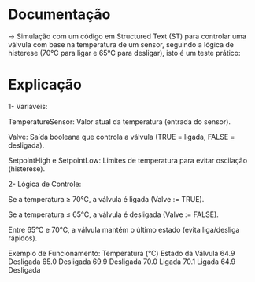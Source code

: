   # Documentação
-> Simulação com um código em Structured Text (ST) para controlar uma válvula com base na temperatura de um sensor, seguindo a lógica de histerese (70°C para ligar e 65°C para desligar), isto é um teste prático:
# Explicação
1- Variáveis:

TemperatureSensor: Valor atual da temperatura (entrada do sensor).

Valve: Saída booleana que controla a válvula (TRUE = ligada, FALSE = desligada).

SetpointHigh e SetpointLow: Limites de temperatura para evitar oscilação (histerese).

2- Lógica de Controle:

Se a temperatura ≥ 70°C, a válvula é ligada (Valve := TRUE).

Se a temperatura ≤ 65°C, a válvula é desligada (Valve := FALSE).

Entre 65°C e 70°C, a válvula mantém o último estado (evita liga/desliga rápidos).

 Exemplo de Funcionamento:
Temperatura (°C)	Estado da Válvula
64.9	Desligada
65.0	Desligada
69.9	Desligada
70.0	Ligada
70.1	Ligada
64.9	Desligada
